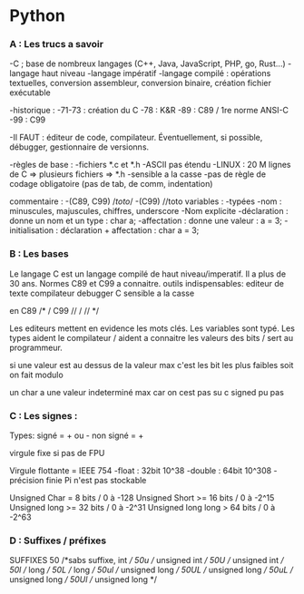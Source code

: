# Python

### A : Les trucs a savoir 
-C ; base de nombreux langages (C++, Java, JavaScript, PHP, go, Rust...)
	-langage haut niveau
	-langage impératif 
	-langage compilé : opérations textuelles, conversion assembleur, conversion binaire, création fichier exécutable

-historique : 
	-71-73 : création du C
	-78 : K&R
	-89 : C89 / 1re norme ANSI-C
	-99 : C99

-Il FAUT : éditeur de code, compilateur. Éventuellement, si possible, débugger, gestionnaire de versionns.

-règles de base :
	-fichiers *.c et *.h
	-ASCII pas étendu
	-LINUX : 20 M lignes de C => plusieurs fichiers => *.h
	-sensible a la casse
	-pas de règle de codage obligatoire (pas de tab, de comm, indentation)

commentaire : -(C89, C99) /*toto*/
	      -(C99) //toto
variables :
	-typées
	-nom : minuscules, majuscules, chiffres, underscore
	-Nom explicite
	-déclaration : donne un nom et un type : char a;
	-affectation : donne une valeur : a = 3;
	-initialisation : déclaration + affectation : char a = 3;

### B : Les bases
Le langage C est un langage compilé de haut niveau/imperatif.
Il a plus de 30 ans.
Normes C89 et C99 a connaitre.
outils indispensables: editeur de texte
               compilateur
                debugger 
C sensible a la casse

en C89 /* / 
C99 //        /  //   */

Les editeurs mettent en evidence les mots clés.
Les variables sont typé.
Les types aident le compilateur / aident a connaitre les valeurs des bits / sert au programmeur.

si une valeur est au dessus de la valeur max c'est les bit les plus faibles soit on fait modulo 

un char a une valeur indeterminé max car on cest pas su c signed pu pas

### C : Les signes : 
Types:     signé = + ou -
    non signé = +

virgule fixe si pas de FPU

Virgule flottante = IEEE 754
    -float : 32bit   10^38
    -double : 64bit  10^308
    -précision finie Pi n'est pas stockable

Unsigned Char = 8 bits / 0 à -128
Unsigned Short >= 16 bits / 0 à -2^15
Unsigned long >= 32 bits / 0 à -2^31
Unsigned long long > 64 bits / 0 à -2^63


### D : Suffixes / préfixes

SUFFIXES 
	50 /*sabs suffixe, int */
	50u /* unsigned int */
	50U /* unsigned int */
	50l /* long */
	50L /* long */
	50ul /* unsigned long */
	50UL /* unsigned long */
	50uL /* unsigned long */
	50Ul /* unsigned long */


